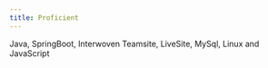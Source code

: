 ```yaml
---
title: Proficient
---
```


Java, SpringBoot, Interwoven Teamsite, LiveSite, MySql, Linux and JavaScript
